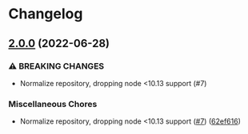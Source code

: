 # Changelog

## [2.0.0](https://www.github.com/gulpjs/undertaker-task-metadata/compare/v1.0.0...v2.0.0) (2022-06-28)


### ⚠ BREAKING CHANGES

* Normalize repository, dropping node <10.13 support (#7)

### Miscellaneous Chores

* Normalize repository, dropping node <10.13 support ([#7](https://www.github.com/gulpjs/undertaker-task-metadata/issues/7)) ([62ef616](https://www.github.com/gulpjs/undertaker-task-metadata/commit/62ef616cafc66acffb3f8d4f0f7f3472f5b17ac3))
